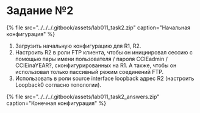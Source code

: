 # Задание №2

{% file src="../../../.gitbook/assets/lab011\_task2.zip" caption="Начальная конфигурация" %}

1. Загрузить начальную конфигурацию для R1, R2.  
2. Настроить R2 в роли FTP клиента, чтобы он инициировал сессию с помощью пары имени пользователя / пароля CCIEadmin / CCIEinaYEAR?, сконфигурированных на R1. А также, чтобы он использовал только пассивный режим соединений FTP.  
3. Использовать в роли source interface loopback адрес R2 \(настроить Loopback0 согласно топологии\).  
  


{% file src="../../../.gitbook/assets/lab011\_task2\_answers.zip" caption="Конечная конфигурация" %}

